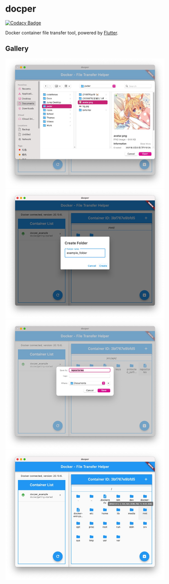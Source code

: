 # docper

[![Codacy Badge](https://api.codacy.com/project/badge/Grade/4321659a48a6432e9a9556d9b2a190fc)](https://app.codacy.com/gh/Vanilla-s-Lab/docper?utm_source=github.com&utm_medium=referral&utm_content=Vanilla-s-Lab/docper&utm_campaign=Badge_Grade_Settings)

Docker container file transfer tool, powered by [Flutter](https://flutter.dev/).

## Gallery

![](./images/tg_image_1688271674.jpeg)
![](./images/tg_image_3442728582.jpeg)
![](./images/tg_image_3572690668.jpeg)
![](./images/tg_image_3603546765.jpeg)
